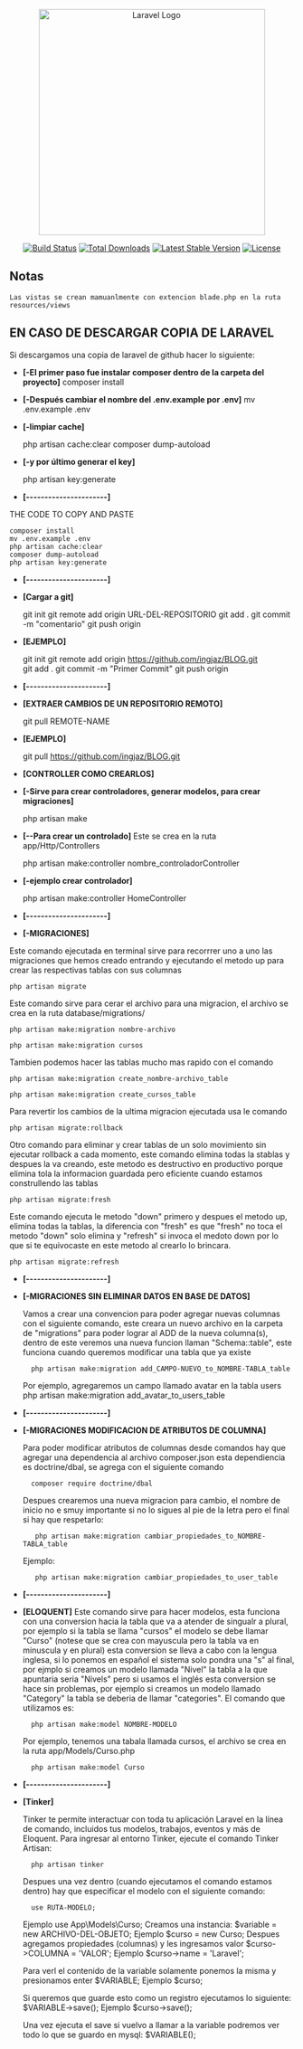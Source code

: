 <p align="center"><a href="https://laravel.com" target="_blank"><img src="https://raw.githubusercontent.com/laravel/art/master/logo-lockup/5%20SVG/2%20CMYK/1%20Full%20Color/laravel-logolockup-cmyk-red.svg" width="400" alt="Laravel Logo"></a></p>

<p align="center">
<a href="https://github.com/laravel/framework/actions"><img src="https://github.com/laravel/framework/workflows/tests/badge.svg" alt="Build Status"></a>
<a href="https://packagist.org/packages/laravel/framework"><img src="https://img.shields.io/packagist/dt/laravel/framework" alt="Total Downloads"></a>
<a href="https://packagist.org/packages/laravel/framework"><img src="https://img.shields.io/packagist/v/laravel/framework" alt="Latest Stable Version"></a>
<a href="https://packagist.org/packages/laravel/framework"><img src="https://img.shields.io/packagist/l/laravel/framework" alt="License"></a>
</p>

## Notas
    Las vistas se crean mamuanlmente con extencion blade.php en la ruta resources/views 

## EN CASO DE DESCARGAR COPIA DE LARAVEL 

Si descargamos una copia de laravel de github hacer lo siguiente:

- **[-El primer paso fue instalar composer dentro de la carpeta del proyecto]**
    composer install

- **[-Después cambiar el nombre del .env.example por .env]**
    mv .env.example .env

- **[-limpiar cache]**

    php artisan cache:clear
    composer dump-autoload

- **[-y por último generar el key]**

    php artisan key:generate

- **[----------------------]**

THE CODE TO COPY AND PASTE

    composer install 
    mv .env.example .env 
    php artisan cache:clear
    composer dump-autoload 
    php artisan key:generate

- **[----------------------]**

- **[Cargar a git]**

    git init
    git remote add origin  URL-DEL-REPOSITORIO
    git add .
    git commit -m "comentario"
    git push origin


- **[EJEMPLO]**

    git init
    git remote add origin https://github.com/ingjaz/BLOG.git	    
    git add .
    git commit -m "Primer Commit"
    git push origin

- **[----------------------]**

- **[EXTRAER CAMBIOS DE UN REPOSITORIO REMOTO]**

    git pull REMOTE-NAME

- **[EJEMPLO]**

    git pull https://github.com/ingjaz/BLOG.git	

- **[CONTROLLER COMO CREARLOS]**

- **[-Sirve para crear controladores, generar modelos, para crear migraciones]**
 
    php artisan make

- **[--Para crear un controlado]**
    Este se crea en la ruta app/Http/Controllers

    php artisan make:controller nombre_controladorController

- **[-ejemplo crear controlador]**

    php artisan make:controller HomeController

- **[----------------------]**

- **[-MIGRACIONES]**

Este comando ejecutada en terminal sirve para recorrrer uno a uno las migraciones
 que hemos creado entrando y ejecutando el metodo up para crear las respectivas tablas con sus
 columnas

    php artisan migrate

Este comando sirve para cerar el archivo para una migracion, el archivo se crea en la ruta database/migrations/

    php artisan make:migration nombre-archivo

    php artisan make:migration cursos

Tambien podemos hacer las tablas mucho mas rapido con el comando

    php artisan make:migration create_nombre-archivo_table

    php artisan make:migration create_cursos_table

Para revertir los cambios de la ultima migracion ejecutada usa le comando

    php artisan migrate:rollback

Otro comando para eliminar y crear tablas de un solo movimiento sin ejecutar rollback
 a cada momento, este comando elimina todas la stablas y despues la va creando,
 este metodo es destructivo en productivo porque elimina tola la informacion guardada  pero eficiente cuando
 estamos construllendo las tablas

    php artisan migrate:fresh

Este comando ejecuta le metodo "down" primero y despues el metodo up, elimina todas la tablas, la diferencia con "fresh"
 es que "fresh" no toca el metodo "down" solo elimina y "refresh" si invoca el medoto down por lo que si te equivocaste
 en este metodo al crearlo lo brincara.

    php artisan migrate:refresh

- **[----------------------]**

- **[-MIGRACIONES SIN ELIMINAR DATOS EN BASE DE DATOS]**

    Vamos a crear una convencion para poder agregar nuevas columnas con el siguiente comando, este creara un nuevo archivo 
    en la carpeta de "migrations" para poder lograr al ADD de la nueva columna(s), dentro de este veremos una nueva funcion
    llaman "Schema::table", este funciona cuando queremos modificar una tabla que ya existe

        php artisan make:migration add_CAMPO-NUEVO_to_NOMBRE-TABLA_table

    Por ejemplo, agregaremos un campo llamado avatar en la tabla users
    php artisan make:migration add_avatar_to_users_table

- **[----------------------]**

- **[-MIGRACIONES MODIFICACION DE ATRIBUTOS DE COLUMNA]**

    Para poder modificar atributos de columnas desde comandos hay que agregar una dependencia al archivo composer.json
     esta dependiencia es doctrine/dbal, se agrega con el siguiente comando

        composer require doctrine/dbal

    Despues crearemos una nueva migracion para cambio, el nombre de inicio no e smuy importante si no lo sigues al pie de la letra
     pero el final si hay que respetarlo:

         php artisan make:migration cambiar_propiedades_to_NOMBRE-TABLA_table

    Ejemplo:

         php artisan make:migration cambiar_propiedades_to_user_table

- **[----------------------]**

- **[ELOQUENT]**
    Este comando sirve para hacer modelos, esta funciona con una conversion hacia la tabla que va a atender de singualr a plural, por ejemplo
    si la tabla se llama "cursos" el modelo se debe llamar "Curso" (notese que se crea con mayuscula pero la tabla va en minuscula y en plural)
    esta conversion se lleva a cabo con la lengua inglesa, si lo ponemos en español el sistema solo pondra una "s" al final, por ejmplo si
    creamos un modelo llamada "Nivel" la tabla a la que apuntaria seria "Nivels" pero si usamos el inglés esta conversion se hace sin problemas,
    por ejemplo si creamos un modelo llamado "Category" la tabla se deberia de llamar "categories". El comando que utilizamos es:

        php artisan make:model NOMBRE-MODELO

    Por ejemplo, tenemos una tabala llamada cursos, el archivo se crea en la ruta app/Models/Curso.php

        php artisan make:model Curso

- **[----------------------]**

- **[Tinker]**

    Tinker te permite interactuar con toda tu aplicación Laravel en la línea de comando, incluidos tus modelos, trabajos, eventos y más de 
    Eloquent. Para ingresar al entorno Tinker, ejecute el comando Tinker Artisan:

        php artisan tinker
    
    Despues una vez dentro (cuando ejecutamos el comando estamos dentro) hay que especificar el modelo con el siguiente comando:

        use RUTA-MODELO;
    Ejemplo
        use App\Models\Curso;
    Creamos una instancia:
        $variable = new ARCHIVO-DEL-OBJETO;
    Ejemplo
        $curso = new Curso;
    Despues agregamos propiedades (columnas) y les ingresamos valor
        $curso->COLUMNA = 'VALOR';
    Ejemplo
        $curso->name = 'Laravel';

    Para verl el contenido de la variable solamente ponemos la misma y presionamos enter
        $VARIABLE;
    Ejemplo
        $curso;
    
    Si queremos que guarde esto como un registro ejecutamos lo siguiente:
        $VARIABLE->save();
    Ejemplo
        $curso->save();

    Una vez ejecuta el save si vuelvo a llamar a la variable podremos ver todo lo que se guardo en mysql:
        $VARIABLE();